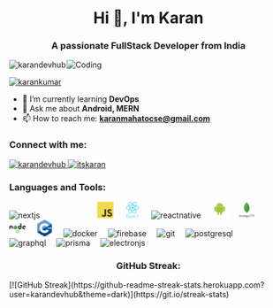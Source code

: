 <h1 align="center">Hi 👋, I'm Karan</h1>
<h3 align="center">A passionate FullStack Developer from India</h3>

<p align="left">
  <img src="https://firebasestorage.googleapis.com/v0/b/flexi-coding.appspot.com/o/dempgi7-520f8d5f-63d4-4453-8822-dbc149ae27f8.gif?alt=media&token=91c0c7b2-93c3-4029-b011-1a8703c5730d" alt="Coding" width="400" align="right" />
</p>

<p align="left">
  <img src="https://komarev.com/ghpvc/?username=karandevhub&label=Profile%20views&color=0e75b6&style=flat" alt="karandevhub" />
</p>

<p align="left" style="margin-right: 25px">
  <a href="https://x.com/KaranKumar37664" target="blank">
    <img src="https://img.shields.io/twitter/follow/KaranKumar37664?logo=twitter&style=for-the-badge" alt="karankumar" />
  </a>
</p>

- 🌱 I’m currently learning **DevOps**  
- 💬 Ask me about **Android, MERN**  
- 📫 How to reach me: **karanmahatocse@gmail.com**

<h3 align="left">Connect with me:</h3>
<p align="left">
  <a href="https://x.com/KaranKumar37664" target="blank">
    <img src="https://raw.githubusercontent.com/rahuldkjain/github-profile-readme-generator/master/src/images/icons/Social/twitter.svg" alt="karandevhub" height="20" width="30" />
  </a>
  <a href="https://www.linkedin.com/in/itskaran/" target="blank">
    <img src="https://raw.githubusercontent.com/rahuldkjain/github-profile-readme-generator/master/src/images/icons/Social/linked-in-alt.svg" alt="itskaran" height="20" width="30" />
  </a>
</p>

<h3 align="left">Languages and Tools:</h3>
<p align="left">
  <img src="https://cdn.worldvectorlogo.com/logos/nextjs-2.svg" alt="nextjs" width="30" height="30" style="margin-right: 100px; background-color: white" />
  <img src="https://raw.githubusercontent.com/devicons/devicon/master/icons/javascript/javascript-original.svg" alt="javascript" width="30" height="30" style="margin-right: 15px"/>
  <img src="https://raw.githubusercontent.com/devicons/devicon/master/icons/react/react-original-wordmark.svg" alt="react" width="30" height="30" style="margin-right: 15px"/>
  <img src="https://reactnative.dev/img/header_logo.svg" alt="reactnative" width="30" height="30" style="margin-right: 15px"/>
  <img src="https://raw.githubusercontent.com/devicons/devicon/master/icons/android/android-original-wordmark.svg" alt="android" width="30" height="30" style="margin-right: 15px"/>
  <img src="https://raw.githubusercontent.com/devicons/devicon/master/icons/mongodb/mongodb-original-wordmark.svg" alt="mongodb" width="30" height="30" style="margin-right: 15px"/>
  <img src="https://raw.githubusercontent.com/devicons/devicon/master/icons/nodejs/nodejs-original-wordmark.svg" alt="nodejs" width="30" height="30" style="margin-right: 15px"/>
  <img src="https://raw.githubusercontent.com/devicons/devicon/master/icons/cplusplus/cplusplus-original.svg" alt="cplusplus" width="30" height="30" style="margin-right: 15px"/>
  <img src="https://www.vectorlogo.zone/logos/docker/docker-icon.svg" alt="docker" width="30" height="30" style="margin-right: 15px"/>
  <img src="https://www.vectorlogo.zone/logos/firebase/firebase-icon.svg" alt="firebase" width="30" height="30" style="margin-right: 15px"/>
  <img src="https://www.vectorlogo.zone/logos/git-scm/git-scm-icon.svg" alt="git" width="30" height="30" style="margin-right: 15px"/>
  <img src="https://vectorwiki.com/images/YIi1Q__postgresql.svg" alt="postgresql" width="30" height="30" style="margin-right: 15px"/>
  <img src="https://www.vectorlogo.zone/logos/graphql/graphql-icon.svg" alt="graphql" width="30" height="30" style="margin-right: 15px"/>
  <img src="https://vectorwiki.com/images/ScXaS__prisma.svg" alt="prisma" width="40" height="40" style="margin-right: 15px"/>
  <img src="https://www.vectorlogo.zone/logos/electronjs/electronjs-icon.svg" alt="electronjs" width="30" height="30" style="margin-right: 15px"/>
</p>

<h3 align="center">GitHub Streak:</h3>
[![GitHub Streak](https://github-readme-streak-stats.herokuapp.com?user=karandevhub&theme=dark)](https://git.io/streak-stats)
